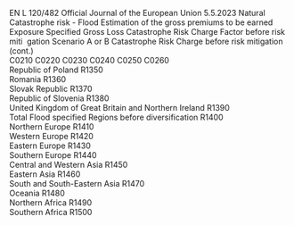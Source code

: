 EN  L 120/482 Official Journal of the European Union 5.5.2023
 Natural Catastrophe risk - Flood  Estimation of the 
gross premiums to 
be earned  Exposure  Specified Gross 
Loss  Catastrophe Risk 
Charge Factor 
before risk miti ­
gation  Scenario A 
or B  Catastrophe Risk 
Charge before risk 
mitigation  (cont.)  
C0210  C0220  C0230  C0240  C0250  C0260  
Republic of Poland  R1350  
Romania  R1360  
Slovak Republic  R1370  
Republic of Slovenia  R1380  
United Kingdom of Great Britain and 
Northern Ireland  R1390  
Total Flood specified Regions before 
diversification  R1400  
Northern Europe  R1410  
Western Europe  R1420  
Eastern Europe  R1430  
Southern Europe  R1440  
Central and Western Asia  R1450  
Eastern Asia  R1460  
South and South-Eastern Asia  R1470  
Oceania  R1480  
Northern Africa  R1490  
Southern Africa  R1500